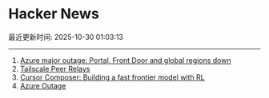 # Hacker News

最近更新时间: 2025-10-30 01:03:13

--- 
1. [Azure major outage: Portal, Front Door and global regions down](https://news.ycombinator.com/item?id=45748756) 
2. [Tailscale Peer Relays](https://tailscale.com/blog/peer-relays-beta) 
3. [Cursor Composer: Building a fast frontier model with RL](https://cursor.com/blog/composer) 
4. [Azure Outage](https://news.ycombinator.com/item?id=45748799) 
